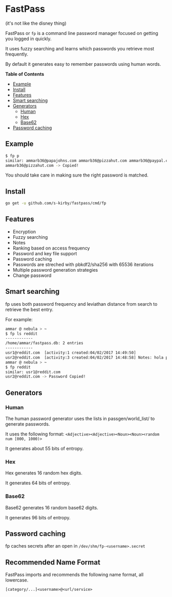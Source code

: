 # FastPass

(it's not like the disney thing)

FastPass or `fp` is a command line password manager focused on getting you logged in quickly.

It uses fuzzy searching and learns which passwords you retrieve most frequently.

By default it generates easy to remember passwords using human words.

<!-- START doctoc generated TOC please keep comment here to allow auto update -->
<!-- DON'T EDIT THIS SECTION, INSTEAD RE-RUN doctoc TO UPDATE -->
**Table of Contents**

- [Example](#example)
- [Install](#install)
- [Features](#features)
- [Smart searching](#smart-searching)
- [Generators](#generators)
  - [Human](#human)
  - [Hex](#hex)
  - [Base62](#base62)
- [Password caching](#password-caching)

<!-- END doctoc generated TOC please keep comment here to allow auto update -->

## Example

```bash
$ fp p
similar: ammarb36@papajohns.com ammarb36@pizzahut.com ammarb36@paypal.com 
ammarb36@pizzahut.com -> Copied!
```

You should take care in making sure the right password is matched.

## Install

```bash
go get -u github.com/s-kirby/fastpass/cmd/fp
```

## Features 

- Encryption
- Fuzzy searching
- Notes
- Ranking based on access frequency
- Password and key file support
- Password caching
- Passwords are streched with pbkdf2/sha256 with 65536 iterations
- Multiple password generation strategies
- Change password


## Smart searching

fp uses both password frequency and leviathan distance from search to retrieve the best entry.

For example:

```bash
ammar @ nebula > ~
$ fp ls reddit
------------
/home/ammar/fastpass.db: 2 entries
------------
usr1@reddit.com  [activity:1 created:04/02/2017 14:49:50]
usr2@reddit.com  [activity:3 created:04/02/2017 14:48:58] Notes: hola passwords
ammar @ nebula > ~
$ fp reddit
similar: usr1@reddit.com 
usr2@reddit.com -> Password Copied!
```


## Generators

### Human

The human password generator uses the lists in passgen/world_list/ to generate passwords.

It uses the following format: `<Adjective><Adjective><Noun><Noun><random num [000, 1000)>`

It generates about 55 bits of entropy.

### Hex

Hex generates 16 random hex digits.

It generates 64 bits of entropy.

### Base62

Base62 generates 16 random base62 digits.

It generates 96 bits of entropy.

## Password caching

fp caches secrets after an open in `/dev/shm/fp-<username>.secret`


## Recommended Name Format

FastPass imports and recommends the following name format, all lowercase.

`[category/...]<username>@<url/service>`